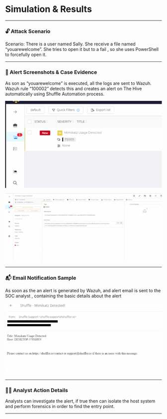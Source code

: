 # Simulation & Results

---

### 🔓 **Attack Scenario**

Scenario: There is a user named Sally. She receive a file named “youarewelcome”. She tries to open it but to a fail , so she uses PowerShell to forcefully open it. 

---

### 📸 Alert Screenshots & Case Evidence

As son as “youarewelcome” is executed, all the logs are sent to Wazuh. Wazuh rule “100002” detects this and creates an alert on The Hive automatically using Shuffle Automation process.

![image.png](media/Simulation%20&%20Results%201d17b769b25a80b28cc7cf942fd715b3/image.png)

![Capture.PNG](media/Simulation%20&%20Results%201d17b769b25a80b28cc7cf942fd715b3/Capture.png)

---

### 📬 Email Notification Sample

As soon as the an alert is generated by Wazuh, and alert email is sent to the SOC analyst , containing the basic details about the alert 

![2.PNG](media/Simulation%20&%20Results%201d17b769b25a80b28cc7cf942fd715b3/2.png)

---

### 🧑‍💻 Analyst Action Details

Analysts can investigate the alert, if true then can isolate the host system and perform forensics in order to find the entry point.

---